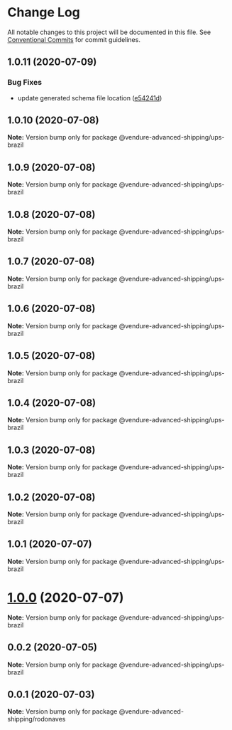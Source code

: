 # Change Log

All notable changes to this project will be documented in this file.
See [Conventional Commits](https://conventionalcommits.org) for commit guidelines.

## 1.0.11 (2020-07-09)


### Bug Fixes

* update generated schema file location ([e54241d](https://github.com/jonyw4/vendure-advanced-shipping/commit/e54241db22e0a1dd78beef0bb9d45883dd9cdac7))





## 1.0.10 (2020-07-08)

**Note:** Version bump only for package @vendure-advanced-shipping/ups-brazil





## 1.0.9 (2020-07-08)

**Note:** Version bump only for package @vendure-advanced-shipping/ups-brazil





## 1.0.8 (2020-07-08)

**Note:** Version bump only for package @vendure-advanced-shipping/ups-brazil





## 1.0.7 (2020-07-08)

**Note:** Version bump only for package @vendure-advanced-shipping/ups-brazil





## 1.0.6 (2020-07-08)

**Note:** Version bump only for package @vendure-advanced-shipping/ups-brazil





## 1.0.5 (2020-07-08)

**Note:** Version bump only for package @vendure-advanced-shipping/ups-brazil





## 1.0.4 (2020-07-08)

**Note:** Version bump only for package @vendure-advanced-shipping/ups-brazil





## 1.0.3 (2020-07-08)

**Note:** Version bump only for package @vendure-advanced-shipping/ups-brazil





## 1.0.2 (2020-07-08)

**Note:** Version bump only for package @vendure-advanced-shipping/ups-brazil





## 1.0.1 (2020-07-07)

**Note:** Version bump only for package @vendure-advanced-shipping/ups-brazil





# [1.0.0](https://github.com/jonyw4/vendure-advanced-shipping/compare/v0.0.2...v1.0.0) (2020-07-07)

**Note:** Version bump only for package @vendure-advanced-shipping/ups-brazil





## 0.0.2 (2020-07-05)

**Note:** Version bump only for package @vendure-advanced-shipping/ups-brazil





## 0.0.1 (2020-07-03)

**Note:** Version bump only for package @vendure-advanced-shipping/rodonaves
